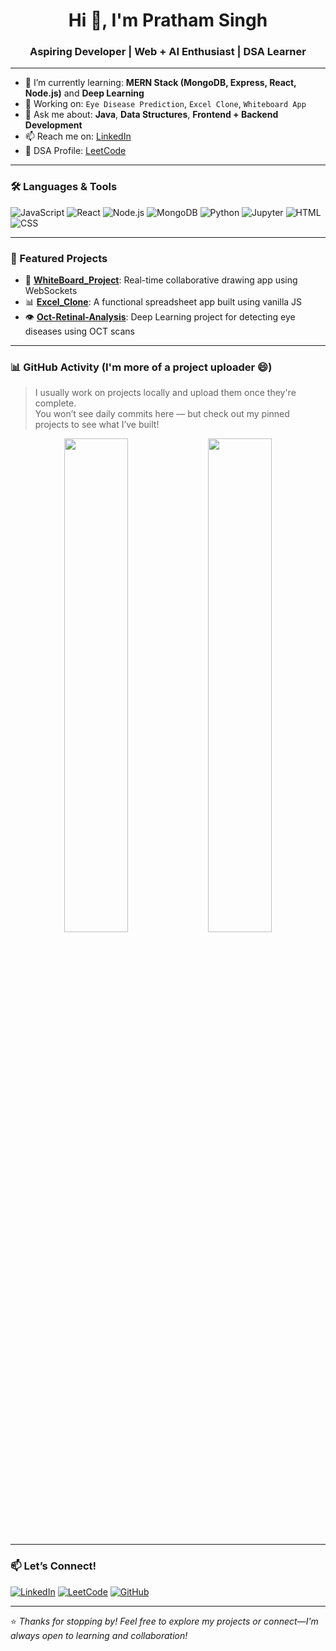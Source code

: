 <h1 align="center">Hi 👋, I'm Pratham Singh</h1>
<h3 align="center">Aspiring Developer | Web + AI Enthusiast | DSA Learner</h3>

---

- 🌱 I’m currently learning: **MERN Stack (MongoDB, Express, React, Node.js)** and **Deep Learning**
- 🔭 Working on: `Eye Disease Prediction`, `Excel Clone`, `Whiteboard App`
- 💬 Ask me about: **Java**, **Data Structures**, **Frontend + Backend Development**
- 📫 Reach me on: [LinkedIn](https://www.linkedin.com/in/pratham-singh-42b943347/)
- 🧠 DSA Profile: [LeetCode](https://leetcode.com/Pratham_Singh18/)

---

### 🛠️ Languages & Tools

![JavaScript](https://img.shields.io/badge/-JavaScript-F7DF1E?style=for-the-badge&logo=javascript&logoColor=black)
![React](https://img.shields.io/badge/-React-61DAFB?style=for-the-badge&logo=react&logoColor=black)
![Node.js](https://img.shields.io/badge/-Node.js-339933?style=for-the-badge&logo=node.js&logoColor=white)
![MongoDB](https://img.shields.io/badge/-MongoDB-47A248?style=for-the-badge&logo=mongodb&logoColor=white)
![Python](https://img.shields.io/badge/-Python-3776AB?style=for-the-badge&logo=python&logoColor=white)
![Jupyter](https://img.shields.io/badge/-Jupyter-F37626?style=for-the-badge&logo=jupyter&logoColor=white)
![HTML](https://img.shields.io/badge/-HTML5-E34F26?style=for-the-badge&logo=html5&logoColor=white)
![CSS](https://img.shields.io/badge/-CSS3-1572B6?style=for-the-badge&logo=css3)

---

### 📌 Featured Projects

- 🎨 [**WhiteBoard_Project**](https://github.com/prathamas/WhiteBoard_Project): Real-time collaborative drawing app using WebSockets
- 📊 [**Excel_Clone**](https://github.com/prathamas/Excel_Clone): A functional spreadsheet app built using vanilla JS
- 👁️ [**Oct-Retinal-Analysis**](https://github.com/prathamas/Oct-Retinal-Analysis): Deep Learning project for detecting eye diseases using OCT scans

---

### 📊 GitHub Activity (I'm more of a project uploader 😄)

> I usually work on projects locally and upload them once they're complete.  
> You won’t see daily commits here — but check out my pinned projects to see what I’ve built!

<p align="center">
  <img src="https://github-readme-stats.vercel.app/api?username=prathamas&show_icons=true&theme=tokyonight" width="45%" />
  <img src="https://streak-stats.demolab.com?user=prathamas&theme=tokyonight&hide_border=true" width="45%" />
</p>

---

### 📫 Let’s Connect!

[![LinkedIn](https://img.shields.io/badge/-LinkedIn-blue?style=flat-square&logo=linkedin)](https://www.linkedin.com/in/pratham-singh-42b943347/)
[![LeetCode](https://img.shields.io/badge/-LeetCode-orange?style=flat-square&logo=leetcode&logoColor=white)](https://leetcode.com/Pratham_Singh18/)
[![GitHub](https://img.shields.io/badge/-GitHub-181717?style=flat-square&logo=github)](https://github.com/prathamas)

---

⭐️ *Thanks for stopping by! Feel free to explore my projects or connect—I'm always open to learning and collaboration!*

